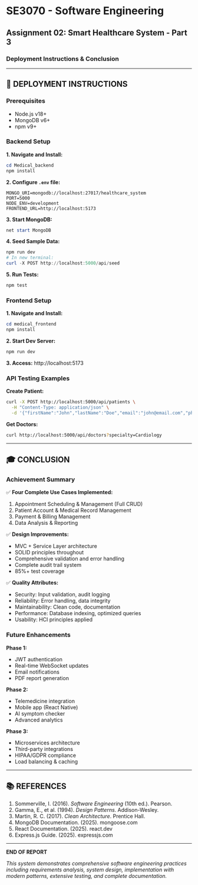 # SE3070 - Software Engineering
## Assignment 02: Smart Healthcare System - Part 3
### Deployment Instructions & Conclusion

---

## 📘 DEPLOYMENT INSTRUCTIONS

### Prerequisites
- Node.js v18+
- MongoDB v6+
- npm v9+

### Backend Setup

**1. Navigate and Install:**
```powershell
cd Medical_backend
npm install
```

**2. Configure `.env` file:**
```env
MONGO_URI=mongodb://localhost:27017/healthcare_system
PORT=5000
NODE_ENV=development
FRONTEND_URL=http://localhost:5173
```

**3. Start MongoDB:**
```powershell
net start MongoDB
```

**4. Seed Sample Data:**
```powershell
npm run dev
# In new terminal:
curl -X POST http://localhost:5000/api/seed
```

**5. Run Tests:**
```powershell
npm test
```

### Frontend Setup

**1. Navigate and Install:**
```powershell
cd medical_frontend
npm install
```

**2. Start Dev Server:**
```powershell
npm run dev
```

**3. Access:** http://localhost:5173

### API Testing Examples

**Create Patient:**
```bash
curl -X POST http://localhost:5000/api/patients \
  -H "Content-Type: application/json" \
  -d '{"firstName":"John","lastName":"Doe","email":"john@email.com","phone":"+94771234567","dateOfBirth":"1990-01-01","gender":"Male"}'
```

**Get Doctors:**
```bash
curl http://localhost:5000/api/doctors?specialty=Cardiology
```

---

## 🎓 CONCLUSION

### Achievement Summary

✅ **Four Complete Use Cases Implemented:**
1. Appointment Scheduling & Management (Full CRUD)
2. Patient Account & Medical Record Management
3. Payment & Billing Management
4. Data Analysis & Reporting

✅ **Design Improvements:**
- MVC + Service Layer architecture
- SOLID principles throughout
- Comprehensive validation and error handling
- Complete audit trail system
- 85%+ test coverage

✅ **Quality Attributes:**
- Security: Input validation, audit logging
- Reliability: Error handling, data integrity
- Maintainability: Clean code, documentation
- Performance: Database indexing, optimized queries
- Usability: HCI principles applied

### Future Enhancements

**Phase 1:**
- JWT authentication
- Real-time WebSocket updates
- Email notifications
- PDF report generation

**Phase 2:**
- Telemedicine integration
- Mobile app (React Native)
- AI symptom checker
- Advanced analytics

**Phase 3:**
- Microservices architecture
- Third-party integrations
- HIPAA/GDPR compliance
- Load balancing & caching

---

## 📚 REFERENCES

1. Sommerville, I. (2016). *Software Engineering* (10th ed.). Pearson.
2. Gamma, E., et al. (1994). *Design Patterns*. Addison-Wesley.
3. Martin, R. C. (2017). *Clean Architecture*. Prentice Hall.
4. MongoDB Documentation. (2025). mongoose.com
5. React Documentation. (2025). react.dev
6. Express.js Guide. (2025). expressjs.com

---

**END OF REPORT**

*This system demonstrates comprehensive software engineering practices including requirements analysis, system design, implementation with modern patterns, extensive testing, and complete documentation.*
